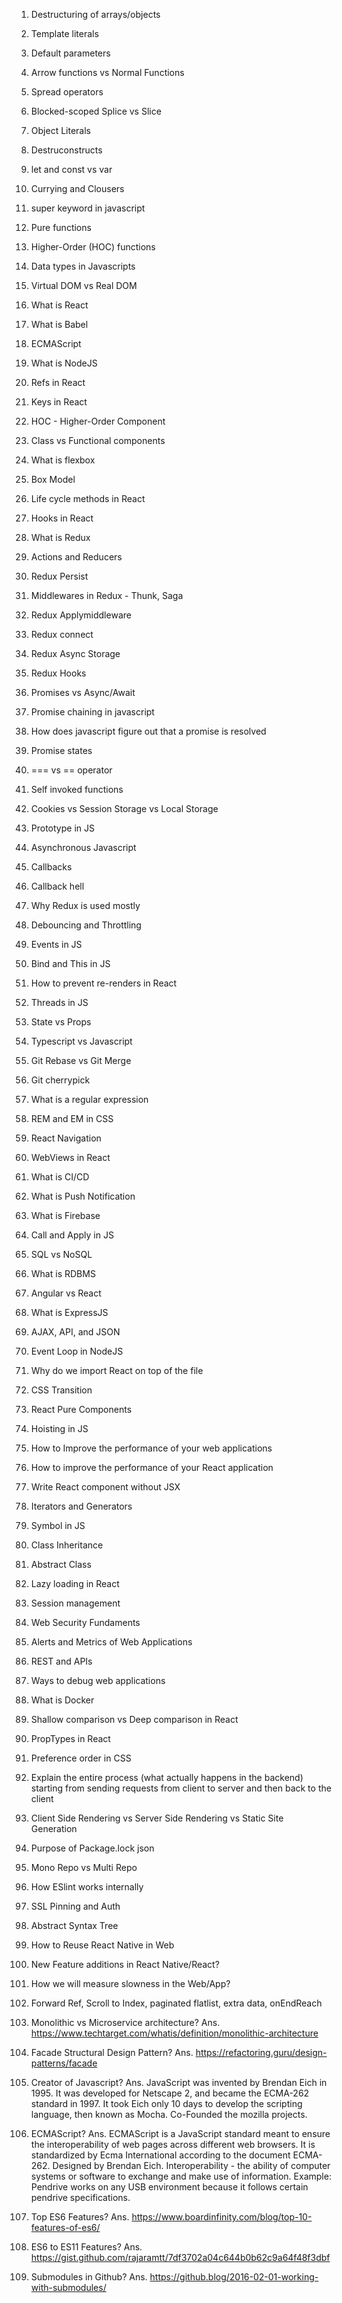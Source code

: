 1. Destructuring of arrays/objects
2. Template literals
3. Default parameters
4. Arrow functions vs Normal Functions
5. Spread operators
6. Blocked-scoped Splice vs Slice
7. Object Literals
8. Destruconstructs
9. let and const vs var
10. Currying and Clousers
11. super keyword in javascript
12. Pure functions
13. Higher-Order (HOC) functions
14. Data types in Javascripts
15. Virtual DOM vs Real DOM
16. What is React
17. What is Babel
18. ECMAScript
19. What is NodeJS
20. Refs in React
21. Keys in React
22. HOC - Higher-Order Component
23. Class vs Functional components
24. What is flexbox
25. Box Model
26. Life cycle methods in React
27. Hooks in React
28. What is Redux
29. Actions and Reducers
30. Redux Persist
31. Middlewares in Redux - Thunk, Saga
32. Redux Applymiddleware
33. Redux connect
34. Redux Async Storage
35. Redux Hooks
36. Promises vs Async/Await
37. Promise chaining in javascript
38. How does javascript figure out that a promise is resolved
39. Promise states
40. === vs == operator
41. Self invoked functions
42. Cookies vs Session Storage vs Local Storage
43. Prototype in JS
44. Asynchronous Javascript
45. Callbacks
46. Callback hell
47. Why Redux is used mostly
48. Debouncing and Throttling
49. Events in JS
50. Bind and This in JS
51. How to prevent re-renders in React
52. Threads in JS
53. State vs Props
54. Typescript vs Javascript
55. Git Rebase vs Git Merge
56. Git cherrypick
57. What is a regular expression
58. REM and EM in CSS
59. React Navigation
60. WebViews in React
61. What is CI/CD
62. What is Push Notification
63. What is Firebase
64. Call and Apply in JS
65. SQL vs NoSQL
66. What is RDBMS
67. Angular vs React
68. What is ExpressJS
69. AJAX, API, and JSON
70. Event Loop in NodeJS
71. Why do we import React on top of the file
72. CSS Transition
73. React Pure Components
74. Hoisting in JS
75. How to Improve the performance of your web applications
76. How to improve the performance of your React application
77. Write React component without JSX
78. Iterators and Generators
79. Symbol in JS
80. Class Inheritance
81. Abstract Class
82. Lazy loading in React
83. Session management
84. Web Security Fundaments
85. Alerts and Metrics of Web Applications
86. REST and APIs
87. Ways to debug web applications
88. What is Docker
89. Shallow comparison vs Deep comparison in React
90. PropTypes in React
91. Preference order in CSS
92. Explain the entire process (what actually happens in the backend) starting from sending requests from client to server and then back to the client
93. Client Side Rendering vs Server Side Rendering vs Static Site Generation
94. Purpose of Package.lock json
95. Mono Repo vs Multi Repo
96. How ESlint works internally
97. SSL Pinning and Auth
98. Abstract Syntax Tree
99. How to Reuse React Native in Web
100. New Feature additions in React Native/React?
101. How we will measure slowness in the Web/App?
102. Forward Ref, Scroll to Index, paginated flatlist, extra data, onEndReach

103. Monolithic vs Microservice architecture?
Ans. https://www.techtarget.com/whatis/definition/monolithic-architecture

104. Facade Structural Design Pattern?
Ans. https://refactoring.guru/design-patterns/facade

105. Creator of Javascript?
Ans. JavaScript was invented by Brendan Eich in 1995. It was developed for Netscape 2, and became the ECMA-262 standard in 1997. It took Eich only 10 days to develop the scripting language, then known as Mocha. Co-Founded the mozilla projects.

106. ECMAScript?
Ans. ECMAScript is a JavaScript standard meant to ensure the interoperability of web pages across different web browsers. It is standardized by Ecma International according to the document ECMA-262. Designed by Brendan Eich. 
Interoperability - the ability of computer systems or software to exchange and make use of information.
Example: Pendrive works on any USB environment because it follows certain pendrive specifications.

107. Top ES6 Features?
Ans. https://www.boardinfinity.com/blog/top-10-features-of-es6/

108. ES6 to ES11 Features?
Ans. https://gist.github.com/rajaramtt/7df3702a04c644b0b62c9a64f48f3dbf

109. Submodules in Github?
Ans. https://github.blog/2016-02-01-working-with-submodules/